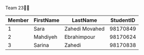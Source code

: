 Team 23👩‍💻


| Member  | FirstName | LastName       | StudentID |
| ------- | --------- | -------------- | --------- |
| 1       | Sara      |	Zahedi Movahed | 98170849  |
| 2       | Mahdiyeh  | Ebrahimpour    | 98170624  |
| 3       | Sarina    | Zahedi         | 98170838  |
